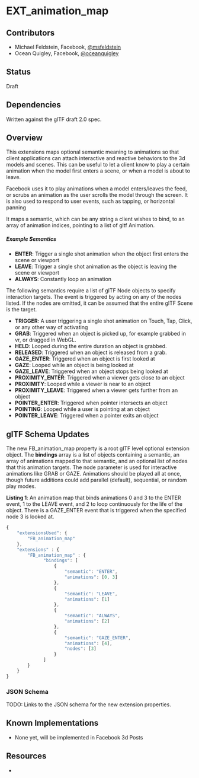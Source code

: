 # EXT_animation_map 

## Contributors

* Michael Feldstein, Facebook, [@msfeldstein](https://twitter.com/msfeldstein)
* Ocean Quigley, Facebook, [@oceanquigley](https://twitter.com/oceanquigley)

## Status

Draft

## Dependencies

Written against the glTF draft 2.0 spec.

## Overview

This extensions maps optional semantic meaning to animations so that client applications can attach interactive and reactive behaviors to the 3d models and scenes. This can be useful to let a client know to play a certain animation when the model first enters a scene, or when a model is about to leave.

Facebook uses it to play animations when a model enters/leaves the feed, or scrubs an animation as the user scrolls the model through the screen.
It is also used to respond to user events, such as tapping, or horizontal panning

It maps a semantic, which can be any string a client wishes to bind, to an array of animation indices, pointing to a list of gltf Animation.

##### Example Semantics

* **ENTER**: Trigger a single shot animation when the object first enters the scene or viewport
* **LEAVE**: Trigger a single shot animation as the object is leaving the scene or viewport
* **ALWAYS**: Constantly loop an animation

The following semantics require a list of glTF Node objects to specify interaction targets.  The event is triggered by acting on any of the nodes listed.  If the nodes are omitted, it can be assumed that the entire glTF Scene is the target.

* **TRIGGER**: A user triggering a single shot animation on Touch, Tap, Click, or any other way of activating
* **GRAB**: Triggered when an object is picked up, for example grabbed in vr, or dragged in WebGL.
* **HELD**: Looped during the entire duration an object is grabbed.
* **RELEASED**: Triggered when an object is released from a grab.
* **GAZE_ENTER**: Triggered when an object is first looked at
* **GAZE**: Looped  while an object is being looked at
* **GAZE_LEAVE**: Triggered when an object stops being looked at
* **PROXIMITY_ENTER**: Triggered when a viewer gets close to an object
* **PROXIMITY**: Looped while a viewer is near to an object
* **PROXIMITY_LEAVE**: Triggered when a viewer gets further from an object
* **POINTER_ENTER**: Triggered when pointer intersects an object
* **POINTING**: Looped while a user is pointing at an object
* **POINTER_LEAVE**: Triggered when a pointer exits an object

## glTF Schema Updates

The new FB_animation_map property is a root glTF level optional extension object.  The **bindings** array is a list of objects containing a semantic, an array of animations mapped to that semantic, and an optional list of nodes that this animation targets.  The node parameter is used for interactive animations like GRAB or GAZE.  Animations should be played all at once, though future additions could add parallel (default), sequential, or random play modes.

**Listing 1**: An animation map that binds animations 0 and 3 to the ENTER event, 1 to the LEAVE event, and 2 to loop continuously for the life of the object.  There is a GAZE_ENTER event that is triggered when the specified node 3 is looked at.

```javascript
{
    "extensionsUsed": {
        "FB_animation_map"
    },
    "extensions" : {
        "FB_animation_map" : {
              "bindings": [
                  {
                      "semantic": "ENTER",
                      "animations": [0, 3]
                  },
                  {
                      "semantic": "LEAVE",
                      "animations": [1]
                  },
                  {
                      "semantic": "ALWAYS",
                      "animations": [2]
                  },
                  {
                      "semantic": "GAZE_ENTER",
                      "animations": [4],
                      "nodes": [3]
                  }
              ]
        }
    }
}
```

### JSON Schema

TODO: Links to the JSON schema for the new extension properties.

## Known Implementations

* None yet, will be implemented in Facebook 3d Posts

## Resources

* 
